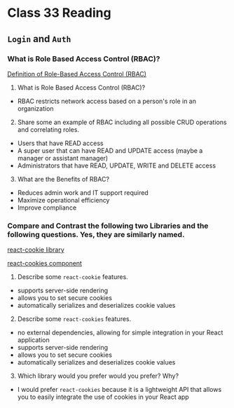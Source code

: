 # Class 33 Reading

## `Login` and `Auth`

### What is Role Based Access Control (RBAC)?

[Definition of Role-Based Access Control (RBAC)](https://www.digitalguardian.com/blog/what-role-based-access-control-rbac-examples-benefits-and-more)
1. What is Role Based Access Control (RBAC)?
  - RBAC restricts network access based on a person's role in an organization

2. Share some an example of RBAC including all possible CRUD operations and correlating roles.
  - Users that have READ access
  - A super user that can have READ and UPDATE access (maybe a manager or assistant manager)
  - Administrators that have READ, UPDATE, WRITE and DELETE access

3. What are the Benefits of RBAC?
  - Reduces admin work and IT support required
  - Maximize operational efficiency
  - Improve compliance

### Compare and Contrast the following two Libraries and the following questions. Yes, they are similarly named.

[react-cookie library](https://www.npmjs.com/package/react-cookie)

[react-cookies component](https://www.npmjs.com/package/react-cookies)

1. Describe some `react-cookie` features.
  - supports server-side rendering
  - allows you to set secure cookies
  - automatically serializes and deserializes cookie values

2. Describe some `react-cookies` features.
  - no external dependencies, allowing for simple integration in your React application
  - supports server-side rendering
  - allows you to set secure cookies
  - automatically serializes and deserializes cookie values

3. Which library would you prefer would you prefer? Why?
  - I would prefer `react-cookies` because it is a lightweight API that allows you to easily integrate the use of cookies in your React app
